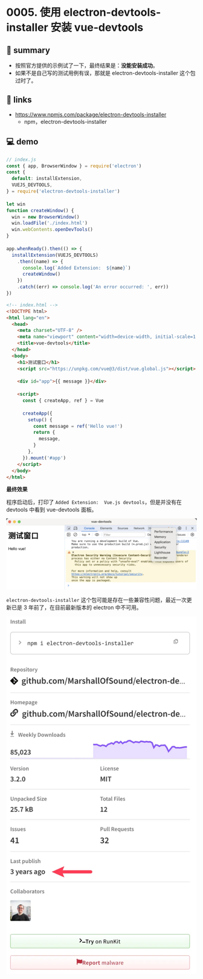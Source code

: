 # 0005. 使用 electron-devtools-installer 安装 vue-devtools

## 📝 summary

- 按照官方提供的示例试了一下，最终结果是：**没能安装成功**。
- 如果不是自己写的测试用例有误，那就是 electron-devtools-installer 这个包过时了。

## 🔗 links

- https://www.npmjs.com/package/electron-devtools-installer
  - npm，electron-devtools-installer

## 💻 demo

```js
// index.js
const { app, BrowserWindow } = require('electron')
const {
  default: installExtension,
  VUEJS_DEVTOOLS,
} = require('electron-devtools-installer')

let win
function createWindow() {
  win = new BrowserWindow()
  win.loadFile('./index.html')
  win.webContents.openDevTools()
}

app.whenReady().then(() => {
  installExtension(VUEJS_DEVTOOLS)
    .then((name) => {
      console.log(`Added Extension:  ${name}`)
      createWindow()
    })
    .catch((err) => console.log('An error occurred: ', err))
})
```

```html
<!-- index.html -->
<!DOCTYPE html>
<html lang="en">
  <head>
    <meta charset="UTF-8" />
    <meta name="viewport" content="width=device-width, initial-scale=1.0" />
    <title>vue-devtools</title>
  </head>
  <body>
    <h1>测试窗口</h1>
    <script src="https://unpkg.com/vue@3/dist/vue.global.js"></script>

    <div id="app">{{ message }}</div>

    <script>
      const { createApp, ref } = Vue

      createApp({
        setup() {
          const message = ref('Hello vue!')
          return {
            message,
          }
        },
      }).mount('#app')
    </script>
  </body>
</html>
```

**最终效果**

程序启动后，打印了 `Added Extension:  Vue.js devtools`，但是并没有在 devtools 中看到 vue-devtools 面板。

![](md-imgs/2024-10-13-21-10-15.png)

`electron-devtools-installer` 这个包可能是存在一些兼容性问题，最近一次更新已是 3 年前了，在目前最新版本的 electron 中不可用。

![](md-imgs/2024-10-13-21-10-33.png)

